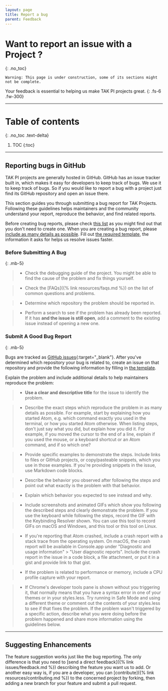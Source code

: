```yaml
---
layout: page
title: Report a bug
parent: Feedback
---
```


# Want to report an issue with a Project ?
{: .no_toc}

`Warning: This page is under construction, some of its sections might not be complete.`


Your feedback is essential to helping us make TAK PI projects great.
{: .fs-6 .fw-300}

---

# Table of contents
{: .no_toc .text-delta}

1. TOC
{:toc}

---

## Reporting bugs in GitHub

TAK PI projects are generally hosted in GitHub. GitHub has an issue tracker built in, which makes it easy for developers to keep track of bugs. We use it to keep track of bugs. So if you would like to report a bug with a project just find its GitHub repository and open an issue there.

This section guides you through submitting a bug report for TAK Projects. Following these guidelines helps maintainers and the community understand your report, reproduce the behavior, and find related reports.

Before creating bug reports, please check [this list](#before-submitting-a-bug) as you might find out that you don't need to create one. When you are creating a bug report, please [include as many details as possible](#submit-a-good-bug-report). Fill out [the required template](#), the information it asks for helps us resolve issues faster.


### Before Submitting A Bug
{: .mb-5}

> - Check the debugging guide of the project. You might be able to find the cause of the problem and fix things yourself. 

> - Check the [FAQs]({% link resources/faqs.md %}) on the list of common questions and problems.

> -  Determine which repository the problem should be reported in.

> - Perform a search to see if the problem has already been reported. If it has **and the issue is still open**, add a comment to the existing issue instead of opening a new one.

### Submit A Good Bug Report
{: .mb-5}

Bugs are tracked as [GitHub issues](https://guides.github.com/features/issues/){:target="_blank"}. After you've determined which repository your bug is related to, create an issue on that repository and provide the following information by filling in [the template](#).

Explain the problem and include additional details to help maintainers reproduce the problem:

> - **Use a clear and descriptive title** for the issue to identify the problem.

> - Describe the exact steps which reproduce the problem in as many details as possible. For example, start by explaining how you started Atom, e.g. which command exactly you used in the terminal, or how you started Atom otherwise. When listing steps, don't just say what you did, but explain how you did it. For example, if you moved the cursor to the end of a line, explain if you used the mouse, or a keyboard shortcut or an Atom command, and if so which one?

> - Provide specific examples to demonstrate the steps. Include links to files or GitHub projects, or copy/pasteable snippets, which you use in those examples. If you're providing snippets in the issue, use Markdown code blocks.

> - Describe the behavior you observed after following the steps and point out what exactly is the problem with that behavior.

> - Explain which behavior you expected to see instead and why.

> - Include screenshots and animated GIFs which show you following the described steps and clearly demonstrate the problem. If you use the keyboard while following the steps, record the GIF with the Keybinding Resolver shown. You can use this tool to record GIFs on macOS and Windows, and this tool or this tool on Linux.

> - If you're reporting that Atom crashed, include a crash report with a stack trace from the operating system. On macOS, the crash report will be available in Console.app under "Diagnostic and usage information" > "User diagnostic reports". Include the crash report in the issue in a code block, a file attachment, or put it in a gist and provide link to that gist.

> - If the problem is related to performance or memory, include a CPU profile capture with your report.

> - If Chrome's developer tools pane is shown without you triggering it, that normally means that you have a syntax error in one of your themes or in your styles.less. Try running in Safe Mode and using a different theme or comment out the contents of your styles.less to see if that fixes the problem.
If the problem wasn't triggered by a specific action, describe what you were doing before the problem happened and share more information using the guidelines below.

---

## Suggesting Enhancements

The feature suggestion works just like the bug reporting. The only difference is that you need to [send a direct feedback]({% link issues/feedback.md %}) describing the feature you want us to add. Or another easy way is, if you are a developer, you can [contribute]({% link resources/contributing.md %}) to the concerned project by forking, then adding a new branch for your feature and submit a pull request.

